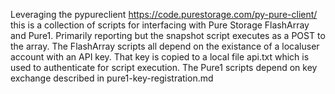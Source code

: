 Leveraging the pypureclient https://code.purestorage.com/py-pure-client/ this is a collection of scripts for interfacing with Pure Storage FlashArray and Pure1.  Primarily reporting but the snapshot script executes as a POST to the array.  The FlashArray scripts all depend on the existance of a localuser account with an API key.  That key is copied to a local file api.txt which is used to authenticate for script execution.  The Pure1 scripts depend on key exchange described in pure1-key-registration.md
